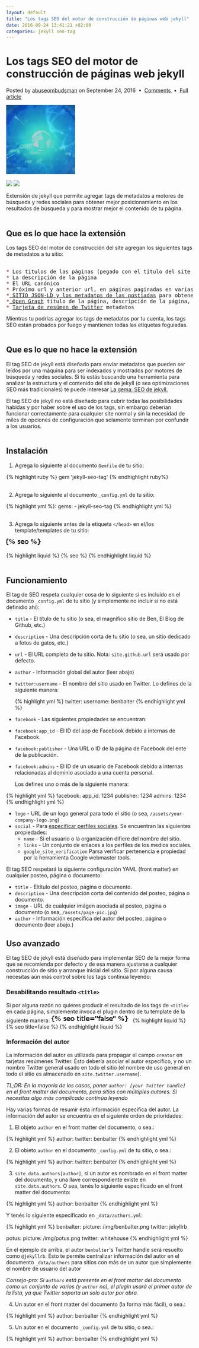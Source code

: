 ```yaml
---
layout: default
title: "Los tags SEO del motor de construcción de páginas web jekyll"
date: 2016-09-24 13:41:21 +02:00
categories: jekyll seo-tag
---
```



# Los tags SEO del motor de construcción de páginas web jekyll

<html><p class="meta">Posted by <a href="//abuseombudsman.github.io">abuseombudsman</a> on September 24, 2016
				&nbsp;&bull;&nbsp; <a href="#" class="comments">Comments </a> &nbsp;&bull;&nbsp; <a href="permalink'" class="permalink">Full article</a>
		</p><p><img src="/images/zodìaco.jpg" width="186" height="186" alt="" class="alignleft border" /></p>
<p><a href="//badge.fury.io/rb/jekyll-seo-tag"><img src="//badge.fury.io/rb/jekyll-seo-tag.svg"></a>  <a href="//travis-ci.org/jekyll/jekyll-seo-tag"><img src="//travis-ci.org/jekyll/jekyll-seo-tag.svg"></a></p></html>

Extensión de jekyll que permite agregar tags de metadatos a motores de búsqueda y redes sociales
para obtener mejor posicionamiento en los resultados de búsqueda y para mostrar mejor el contenido de tu página.<br><br>

## Que es lo que hace la extensión

Los tags SEO del motor de construcción del site agregan los siguientes tags de metadatos a tu sitio:<br><br>
<pre><span style="color: #810A0A;">*</span><span> Los títulos de las páginas (pegado con el título del site si éste existiese)</span>
<span style="color: #810A0A;">*</span><span> La descripción de la página</span>
<span style="color: #810A0A;">*</span><span> El URL canónico</span>
<span style="color: #810A0A;">*</span><span> Próximo url y anterior url, en páginas paginadas en varias páginas </span>
<span style="color: #810A0A;">*</span><a href="//developers.google.com/structured-data/"><span style="color #4439DC;"> SITIO JSON-LD y los metadatos de las postiadas</span></a> para obtener un indexing más completado
<span style="color: #810A0A;">*</span><a href="//ogp.me/"><span style="color #4439DC;"> Open Graph</span></a> título de la página, descripción de la página, título del sitio y URL:es (de Facebook, LinkedIn, etc)
<span style="color: #810A0A;">*</span> <a href="//dev.twitter.com/cards/overview"><span style="color #4439DC;">Tarjeta de resúmen de Twitter</span></a> metadatos</pre>

Mientras tu podrías agregar los tags de metadatos por tu cuenta, los tags SEO están probados por fuego y mantienen todas las etiquetas foguiadas.<br><br>

## Que es lo que no hace la extensión

El tag SEO de jekyll está diseñado para enviar metadatos que pueden ser leídos por una máquina para ser indexados y mostrados por motores de búsqueda y redes sociales. Si tú estás buscando una herramienta para analizar la estructura y el contenido del site de jekyll (o sea optimizaciones SEO más tradicionales) te puede interesar <a href="//github.com/pmarsceill/jekyll-seo-gem"><span style="color #4439DC;">La gema: SEO de jekyll. </span></a>

El tag SEO de jekyll no está diseñado para cubrir todas las posibilidades habidas y por haber sobre el uso de los tags, sin embargo deberían funcionar correctamente para cualquier site normal y sin la necesidad de miles de opciones de configuración que solamente terminan por confundir a los usuarios.
<br><br>


## Instalación

1. Agrega lo siguiente al documento `Gemfile` de tu sitio:

  {% highlight ruby %}
  gem 'jekyll-seo-tag'
  {% endhighlight ruby%}<br><br>

2. Agrega lo siguiente al documento `_config.yml` de tu sitio:

  {% highlight yml %}:
  gems:
    	- jekyll-seo-tag
  {% endhighlight yml %}<br><br>

3. Agrega lo siguiente antes de la etiqueta `</head>` en el/los template/templates de tu sitio:
<img src="/images/what.jpg" />

  {% highlight liquid %}
  {% seo %}
  {% endhighlight liquid %}<br><br>

## Funcionamiento

El tag de SEO respeta cualquier cosa de lo siguiente si es incluído en el documento `_config.yml` de tu sitio (y simplemente no incluir si no está definidio ahí):

* `title` - El título de tu sitio (o sea, el magnífico sitio de Ben, El Blog de Github, etc.)
* `description` - Una descripción corta de tu sitio (o sea, un sitio dedicado a fotos de gatos, etc.)
* `url` - El URL completo de tu sitio. Nota: `site.github.url` será usado por defecto.
* `author` - Información global del autor (leer abajo)
* `twitter:username` - El nombre del sitio usado en Twitter. Lo defines de la siguiente manera:

  {% highlight yml %}
  twitter:
    username: benbalter
  {% endhighlight yml %}

* `facebook` - Las siguientes propiedades se encuentran:
* `facebook:app_id` - El ID del app de Facebook debido a internas de Facebook.
* `facebook:publisher` - Una URL o ID de la página de Facebook del ente de la publicación.
* `facebook:admins` - El ID de un usuario de Facebook debido a internas relacionadas al dominio asociado a una cuenta personal.

  Los defines uno o más de la siguiente manera:

{% highlight yml %}
  facebook:
    app_id: 1234
    publisher: 1234
    admins: 1234
{% endhighlight yml %}

* `logo` - URL de un logo general para todo el sitio (o sea, `/assets/your-company-logo.png`)
* `social` - Para <a href="//developers.google.com/structured-data/customize/social-profiles"><span>especificar perfiles sociales</span></a>. Se encuentran las siguientes propiedades:
   * `name` - Si el usuario o la organización difiere del nombre del sitio.
   * `links` - Un conjunto de enlaces a los perfiles de los medios sociales.
   * `google_site_verification` Parsa verificar pertenencia e propiedad por la herramienta Google webmaster tools.

El tag SEO respetará la siguiente configuración YAML (front matter) en cualquier posteo, página o documento:

* `title` - Eltítulo del posteo, página o documento.
* `description` - Una descripción corta del contenido del posteo, página o documento.
* `image` - URL de cualquier imágen asociada al posteo, página o documento (o sea, `/assets/page-pic.jpg`)
* `author` - Información específica del autor del posteo, página o documento (leer abajo.)

## Uso avanzado

El tag SEO de jekyll está diseñado para implementar SEO de la mejor forma que se recomienda por defecto y de esa manera ajustarse a cualquier construcción de sitio y arranque inicial del sitio. Si por alguna causa necesitas aún más control sobre los tags continúa leyendo:

### Desabilitando resultado `<title>`

Si por alguna razón no quieres producir el resultado de los tags de  `<title>` en cada página, simplemente invoca el plugin dentro de tu template de la siguiente manera:
<img src="/images/title-false.jpg" />
{% highlight liquid %}
{% seo title=false %}
{% endhighlight liquid %}

### Información del autor

La información del autor es utilizada para propagar el campo `creator` en tarjetas resúmenes Twitter. Ésto debería asociar el autor específico, y no un nombre Twitter general usado en todo el sitio (el nombre de uso general en todo el sitio es almacenado en `site.twitter.username`).

*TL;DR: En la mayoría de los casos, poner `author: [your Twitter handle]` en el front matter del documento, para sitios con múltiples autores. Si necesitas algo más complicado continúa leyendo*

Hay varias formas de resumir ésta información específica del autor. La información del autor se encuentra en el siguiente orden de prioridades:

1. El objeto `author` en el front matter del documento, o sea.:

  {% highlight yml %}
  author:
    twitter: benbalter
  {% endhighlight yml %}

2. El obieto `author` en el documento `_config.yml` de tu sitio, o sea.:

  {% highlight yml %}
  author:
    twitter: benbalter
  {% endhighlight yml %}

3. `site.data.authors[author]`, si un autor es nombrado en el front matter del documento, y una llave correspondiente existe en `site.data.authors`. O sea, tenés lo siguiente especificado en el front matter del documento:

  {% highlight yml %}
  author: benbalter
  {% endhighlight yml %}

  Y tenés lo siguiente especificado en `_data/authors.yml`:

  {% highlight yml %}
  benbalter:
    picture: /img/benbalter.png
    twitter: jekyllrb

  potus:
    picture: /img/potus.png
    twitter: whitehouse
  {% endhighlight yml %}

En el ejemplo de arriba, el autor `benbalter`'s Twitter handle será resuelto como `@jekyllrb`. Ésto te permite centralizar información del autor en el documento `_data/authors` para sitios con más de un autor que simplemente el nombre de usuario del autor

  *Consejo-pro: Si `authors` está presente en el front matter del documento como un conjunto de varios (y `author` no), el plugin usará el primer autor de la lista, ya que Twitter soporta un solo autor por obra.*


4. Un autor en el front matter del documento (la forma más fácil), o sea.:

  {% highlight yml %}
  author: benbalter
  {% endhighlight yml %}

5. Un autor en el documento `_config.yml` de tu sitio, o sea.:

  {% highlight yml %}
  author: benbalter
  {% endhighlight yml %}









